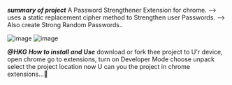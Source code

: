 ***summary of project***
A Password Strengthener Extension for chrome.
--> uses a static replacement cipher method to Strengthen user Passwords.
--> Also create Strong Random Passwords..



![image](https://github.com/user-attachments/assets/82ff1c10-8c5c-4d43-aa72-59247931d28c)
![image](https://github.com/user-attachments/assets/c24676cd-5678-4c07-a45a-f442e6f6b95e)



***@HKG***
***How to install and Use***
download or fork thee project to U'r device,
open chrome go to extensions, turn on Developer Mode
choose unpack select the project location 
now U can you the project in chrome extensions...💖



